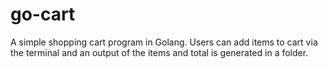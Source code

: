 # go-cart
A simple shopping cart program in Golang. Users can add items to cart via the terminal and an output of the items and total is generated in a folder.
